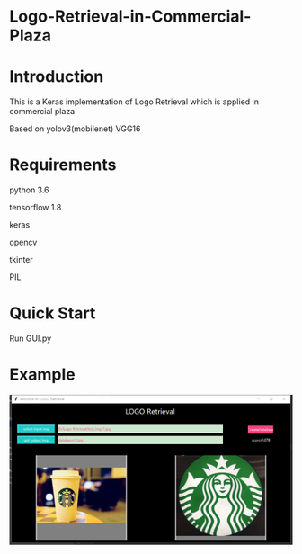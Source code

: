 # Logo-Retrieval-in-Commercial-Plaza
# Introduction
 
This is a Keras implementation of Logo Retrieval which is applied in commercial plaza 

Based on yolov3(mobilenet) VGG16
# Requirements

python 3.6

tensorflow 1.8

keras 

opencv 

tkinter

PIL

# Quick Start

Run GUI.py

# Example

![图片说明1](https://github.com/zhang-rongchen/Logo-Retrieval-in-Commercial-Plaza/blob/master/example.png)

